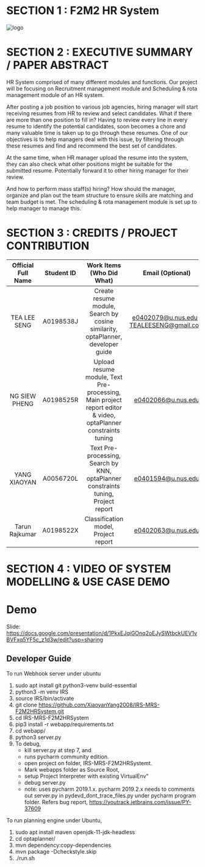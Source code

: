# SECTION 1 : F2M2 HR System

![logo](webapp/resources/ReportCover.png)

# SECTION 2 : EXECUTIVE SUMMARY / PAPER ABSTRACT
HR System comprised of many different modules and functions. Our project will be focusing on Recruitment management module and Scheduling & rota management module of an HR system.

After posting a job position to various job agencies, hiring manager will start receiving resumes from HR to review and select candidates. What if there are more than one position to fill in? Having to review every line in every resume to identify the potential candidates, soon becomes a chore and many valuable time is taken up to go through these resumes. One of our objectives is to help managers deal with this issue, by filtering through these resumes and find and recommend the best set of candidates.

At the same time, when HR manager upload the resume into the system, they can also check what other positions might be suitable for the submitted resume. Potentially forward it to other hiring manager for their review.

And how to perform mass staff(s) hiring? How should the manager, organize and plan out the team structure to ensure skills are matching and team budget is met. The scheduling & rota management module is set up to help manager to manage this.


# SECTION 3 : CREDITS / PROJECT CONTRIBUTION
| Official Full Name | Student ID | Work Items (Who Did What) | Email (Optional) |
| :---: | :---: | :---: | :---: |
| TEA LEE SENG | A0198538J | Create resume module, Search by cosine similarity, optaPlanner, developer guide | e0402079@u.nus.edu / TEALEESENG@gmail.com |
| NG SIEW PHENG | A0198525R  | Upload resume module, Text Pre-processing, Main project report editor & video, optaPlanner constraints tuning | e0402066@u.nus.edu |
| YANG XIAOYAN | A0056720L | Text Pre-processing, Search by KNN, optaPlanner constraints tuning, Project report | e0401594@u.nus.edu |
| Tarun Rajkumar | A0198522X | Classification model, Project report | e0402063@u.nus.edu |

# SECTION 4 : VIDEO OF SYSTEM MODELLING & USE CASE DEMO
# Demo

Slide: https://docs.google.com/presentation/d/1PkxEJqiGOnq2oEJySWtbckUEV1vBVFxq5YF5c_z1d3w/edit?usp=sharing

## Developer Guide

To run Webhook server under ubuntu
1. sudo apt install git python3-venv build-essential
2. python3 -m venv IRS
3. source IRS/bin/activate
4. git clone https://github.com/XiaoyanYang2008/IRS-MRS-F2M2HRSystem.git
5. cd IRS-MRS-F2M2HRSystem
6. pip3 install -r webapp/requirements.txt
7. cd webapp/
8. python3 server.py
9. To debug, 
    - kill server.py at step 7, and 
    - runs pycharm community edition. 
    - open project on folder, IRS-MRS-F2M2HRSystemt. 
    - Mark webapps folder as Source Root, 
    - setup Project Interpreter with existing VirtualEnv" 
    - debug server.py
    - note: uses pycharm 2019.1.x. pycharm 2019.2.x needs to comments out server.py in pydevd_dont_trace_files.py under pycharm program folder. Refers bug report, https://youtrack.jetbrains.com/issue/PY-37609



To run planning engine under Ubuntu,
1. sudo apt install maven openjdk-11-jdk-headless
2. cd optaplanner/
3. mvn dependency:copy-dependencies
4. mvn package -Dcheckstyle.skip
5. ./run.sh

